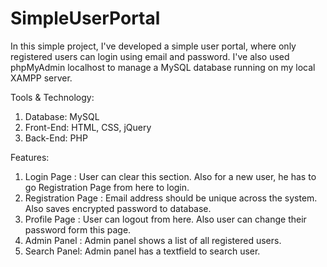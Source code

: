 # SimpleUserPortal

In this simple project, I've developed a simple user portal, where only registered users can login using
email and password. I've also used phpMyAdmin localhost to manage a MySQL database running on my local XAMPP server.

Tools & Technology:

1. Database: MySQL
2. Front-End: HTML, CSS, jQuery
3. Back-End: PHP

Features:

1. Login Page : User can clear this section. Also for a new user, he has to go Registration Page from here to login.
2. Registration Page : Email address should be unique across the system. Also saves encrypted password to database.
3. Profile Page : User can logout from here. Also user can change their password form this page.
4. Admin Panel : Admin panel shows a list of all registered users. 
5. Search Panel: Admin panel has a textfield to search user.
